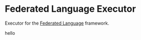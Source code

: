 # Federated Language Executor

Executor for the
[Federated Language](https://github.com/google-parfait/federated-language/)
framework.

hello
